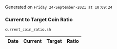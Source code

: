 Generated on `Friday 24-September-2021 at 10:09:24`

### Current to Target Coin Ratio
`current_coin_ratio.sh`

Date|Current|Target|Ratio
---|---|---|---
